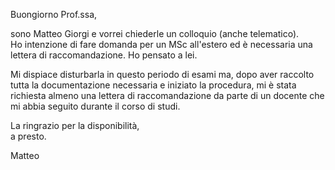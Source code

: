 Buongiorno Prof.ssa,

sono Matteo Giorgi e vorrei chiederle un colloquio (anche telematico).\
Ho intenzione di fare domanda per un MSc all'estero ed è necessaria una lettera di raccomandazione. Ho pensato a lei.

Mi dispiace disturbarla in questo periodo di esami ma, dopo aver raccolto tutta la documentazione necessaria e iniziato la procedura, mi è stata richiesta almeno una lettera di raccomandazione da parte di un docente che mi abbia seguito durante il corso di studi.

La ringrazio per la disponibilità,\
a presto.

Matteo
